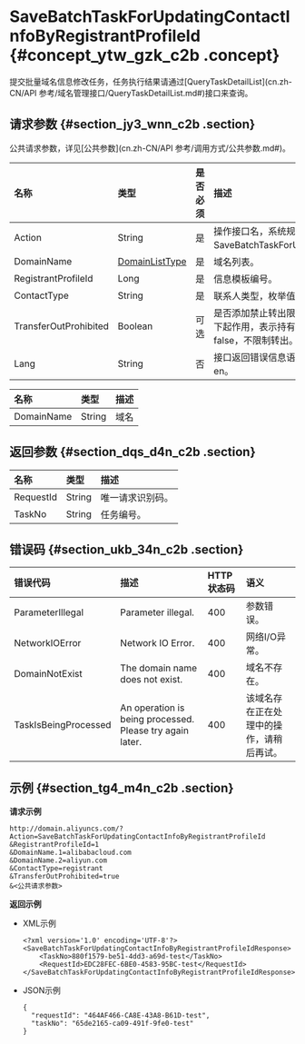 # SaveBatchTaskForUpdatingContactInfoByRegistrantProfileId {#concept_ytw_gzk_c2b .concept}

提交批量域名信息修改任务，任务执行结果请通过[QueryTaskDetailList](cn.zh-CN/API 参考/域名管理接口/QueryTaskDetailList.md#)接口来查询。

## 请求参数 {#section_jy3_wnn_c2b .section}

公共请求参数，详见[公共参数](cn.zh-CN/API 参考/调用方式/公共参数.md#)。

|名称|类型|是否必须|描述|
|:-|:-|:---|:-|
|Action|String|是|操作接口名，系统规定参数，取值：SaveBatchTaskForUpdatingContactInfoByRegistrantProfileId。|
|DomainName|[DomainListType](#table_prl_b4n_c2b)|是|域名列表。|
|RegistrantProfileId|Long|是|信息模板编号。|
|ContactType|String|是|联系人类型，枚举值范围：registrant；admin；billing；tech。|
|TransferOutProhibited|Boolean|可选|是否添加禁止转出限制，此参数只对ContactType=registrant情况下起作用，表示持有者修改后是否限制域名60天转出。默认为false，不限制转出。|
|Lang|String|否|接口返回错误信息语言，枚举值范围：zh 中文；en 英文。默认为 en。|

|名称|类型|描述|
|:-|:-|:-|
|DomainName|String|域名|

## 返回参数 {#section_dqs_d4n_c2b .section}

|名称|类型|描述|
|:-|:-|:-|
|RequestId|String|唯一请求识别码。|
|TaskNo|String|任务编号。|

## 错误码 {#section_ukb_34n_c2b .section}

|错误代码|描述|HTTP状态码|语义|
|:---|:-|:------|:-|
|ParameterIllegal|Parameter illegal.|400|参数错误。|
|NetworkIOError|Network IO Error.|400|网络I/O异常。|
|DomainNotExist|The domain name does not exist.|400|域名不存在。|
|TaskIsBeingProcessed|An operation is being processed. Please try again later.|400|该域名存在正在处理中的操作，请稍后再试。|

## 示例 {#section_tg4_m4n_c2b .section}

**请求示例**

``` {#codeblock_7r4_fnu_03m}
http://domain.aliyuncs.com/?Action=SaveBatchTaskForUpdatingContactInfoByRegistrantProfileId
&RegistrantProfileId=1
&DomainName.1=alibabacloud.com
&DomainName.2=aliyun.com
&ContactType=registrant
&TransferOutProhibited=true
&<公共请求参数>
```

**返回示例**

-   XML示例

    ``` {#codeblock_cyg_kgq_757}
    <?xml version='1.0' encoding='UTF-8'?>
    <SaveBatchTaskForUpdatingContactInfoByRegistrantProfileIdResponse>
        <TaskNo>880f1579-be51-4dd3-a69d-test</TaskNo>
        <RequestId>EDC28FEC-6BE0-4583-95BC-test</RequestId>
    </SaveBatchTaskForUpdatingContactInfoByRegistrantProfileIdResponse>
    ```

-   JSON示例

    ``` {#codeblock_kuk_w4b_ule}
    {
      "requestId": "464AF466-CA8E-43A8-B61D-test",
      "taskNo": "65de2165-ca09-491f-9fe0-test"
    }
    ```


